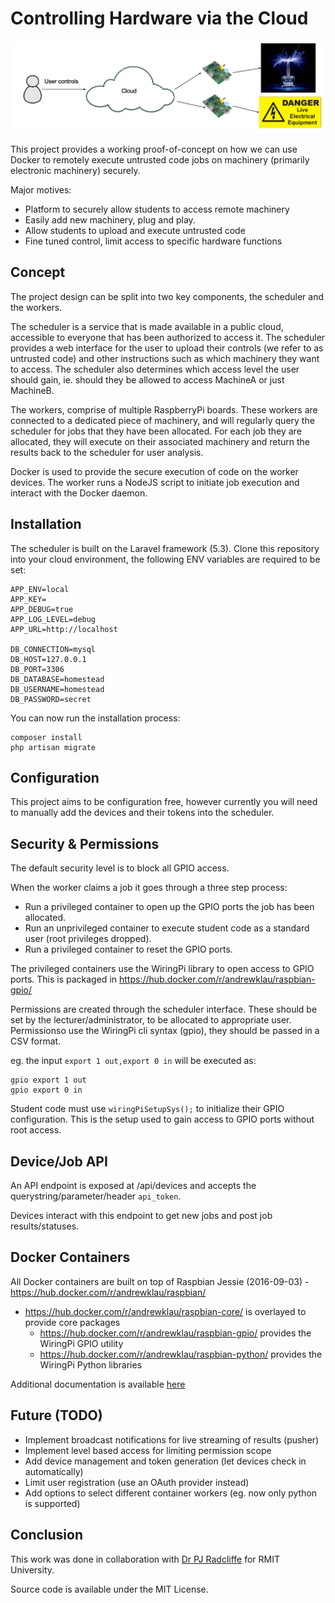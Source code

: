 # Controlling Hardware via the Cloud

![Overview](/public/images/overview.png "Overview")

This project provides a working proof-of-concept on how we can use Docker to remotely execute
untrusted code jobs on machinery (primarily electronic machinery) securely.

Major motives:

- Platform to securely allow students to access remote machinery
- Easily add new machinery, plug and play.
- Allow students to upload and execute untrusted code
- Fine tuned control, limit access to specific hardware functions

## Concept

The project design can be split into two key components, the scheduler and the workers.

The scheduler is a service that is made available in a public cloud, accessible to everyone
that has been authorized to access it. The scheduler provides a web interface for the user
to upload their controls (we refer to as untrusted code) and other instructions such as which
machinery they want to access. The scheduler also determines which access level the user should
gain, ie. should they be allowed to access MachineA or just MachineB.

The workers, comprise of multiple RaspberryPi boards. These workers are connected to a dedicated
piece of machinery, and will regularly query the scheduler for jobs that they have been allocated.
For each job they are allocated, they will execute on their associated machinery and return the
results back to the scheduler for user analysis.

Docker is used to provide the secure execution of code on the worker devices. The worker runs a NodeJS
script to initiate job execution and interact with the Docker daemon.

## Installation

The scheduler is built on the Laravel framework (5.3). Clone this repository into your cloud environment,
the following ENV variables are required to be set:

```
APP_ENV=local
APP_KEY=
APP_DEBUG=true
APP_LOG_LEVEL=debug
APP_URL=http://localhost

DB_CONNECTION=mysql
DB_HOST=127.0.0.1
DB_PORT=3306
DB_DATABASE=homestead
DB_USERNAME=homestead
DB_PASSWORD=secret
```

You can now run the installation process:

```
composer install
php artisan migrate
```

## Configuration

This project aims to be configuration free, however currently you will need
to manually add the devices and their tokens into the scheduler.

## Security & Permissions

The default security level is to block all GPIO access.

When the worker claims a job it goes through a three step process:

- Run a privileged container to open up the GPIO ports the job has been allocated.
- Run an unprivileged container to execute student code as a standard user (root privileges dropped).
- Run a privileged container to reset the GPIO ports.

The privileged containers use the WiringPi library to open access to GPIO ports.
This is packaged in https://hub.docker.com/r/andrewklau/raspbian-gpio/

Permissions are created through the scheduler interface. These should be set by the lecturer/administrator,
to be allocated to appropriate user. Permissionso use the WiringPi cli syntax (gpio), they should be passed
in a CSV format.

eg. the input `export 1 out,export 0 in` will be executed as:

```
gpio export 1 out
gpio export 0 in
```

Student code must use `wiringPiSetupSys();` to initialize their GPIO configuration. This is the setup used
to gain access to GPIO ports without root access.

## Device/Job API

An API endpoint is exposed at /api/devices and accepts the querystring/parameter/header `api_token`.

Devices interact with this endpoint to get new jobs and post job results/statuses.

## Docker Containers

All Docker containers are built on top of Raspbian Jessie (2016-09-03) - https://hub.docker.com/r/andrewklau/raspbian/

- https://hub.docker.com/r/andrewklau/raspbian-core/ is overlayed to provide core packages
  - https://hub.docker.com/r/andrewklau/raspbian-gpio/ provides the WiringPi GPIO utility
  - https://hub.docker.com/r/andrewklau/raspbian-python/ provides the WiringPi Python libraries

Additional documentation is available [here](/Docker/README.md)

## Future (TODO)

- Implement broadcast notifications for live streaming of results (pusher)
- Implement level based access for limiting permission scope
- Add device management and token generation (let devices check in automatically)
- Limit user registration (use an OAuth provider instead)
- Add options to select different container workers (eg. now only python is supported)

## Conclusion

This work was done in collaboration with [Dr PJ Radcliffe](http://www.rmit.edu.au/contact/staff-contacts/academic-staff/r/radcliffe-dr-pj) for RMIT University.

Source code is available under the MIT License.
